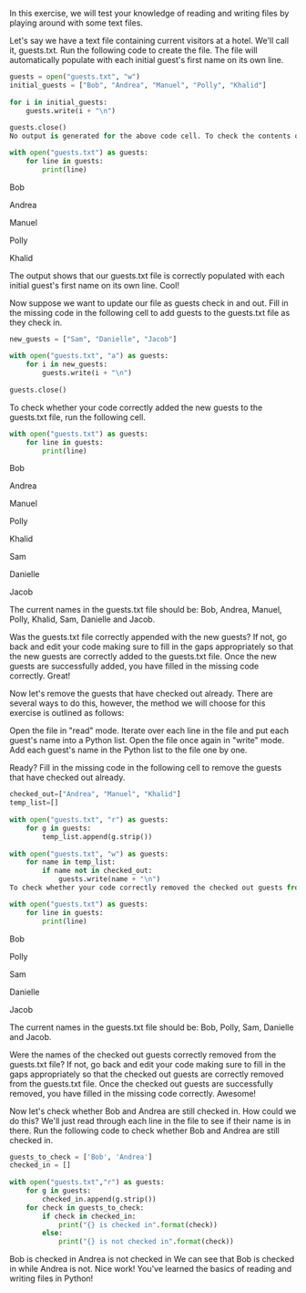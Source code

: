 In this exercise, we will test your knowledge of reading and writing files by playing around with some text files.

Let's say we have a text file containing current visitors at a hotel. We'll call it, guests.txt. Run the following code to create the file. The file will automatically populate with each initial guest's first name on its own line.
``` python
guests = open("guests.txt", "w")
initial_guests = ["Bob", "Andrea", "Manuel", "Polly", "Khalid"]
​
for i in initial_guests:
    guests.write(i + "\n")
    
guests.close()
No output is generated for the above code cell. To check the contents of the newly created guests.txt file, run the following code.

with open("guests.txt") as guests:
    for line in guests:
        print(line)
```
Bob

Andrea

Manuel

Polly

Khalid

The output shows that our guests.txt file is correctly populated with each initial guest's first name on its own line. Cool!

Now suppose we want to update our file as guests check in and out. Fill in the missing code in the following cell to add guests to the guests.txt file as they check in.

``` python
new_guests = ["Sam", "Danielle", "Jacob"]
​
with open("guests.txt", "a") as guests:
    for i in new_guests:
        guests.write(i + "\n")
​
guests.close()

```
To check whether your code correctly added the new guests to the guests.txt file, run the following cell.

``` python
with open("guests.txt") as guests:
    for line in guests:
        print(line)
```
Bob

Andrea

Manuel

Polly

Khalid

Sam

Danielle

Jacob

The current names in the guests.txt file should be: Bob, Andrea, Manuel, Polly, Khalid, Sam, Danielle and Jacob.

Was the guests.txt file correctly appended with the new guests? If not, go back and edit your code making sure to fill in the gaps appropriately so that the new guests are correctly added to the guests.txt file. Once the new guests are successfully added, you have filled in the missing code correctly. Great!

Now let's remove the guests that have checked out already. There are several ways to do this, however, the method we will choose for this exercise is outlined as follows:

Open the file in "read" mode.
Iterate over each line in the file and put each guest's name into a Python list.
Open the file once again in "write" mode.
Add each guest's name in the Python list to the file one by one.

Ready? Fill in the missing code in the following cell to remove the guests that have checked out already.
``` python
checked_out=["Andrea", "Manuel", "Khalid"]
temp_list=[]
​
with open("guests.txt", "r") as guests:
    for g in guests:
        temp_list.append(g.strip())
​
with open("guests.txt", "w") as guests:
    for name in temp_list:
        if name not in checked_out:
            guests.write(name + "\n")
To check whether your code correctly removed the checked out guests from the guests.txt file, run the following cell.

with open("guests.txt") as guests:
    for line in guests:
        print(line)
```
Bob

Polly

Sam

Danielle

Jacob

The current names in the guests.txt file should be: Bob, Polly, Sam, Danielle and Jacob.

Were the names of the checked out guests correctly removed from the guests.txt file? If not, go back and edit your code making sure to fill in the gaps appropriately so that the checked out guests are correctly removed from the guests.txt file. Once the checked out guests are successfully removed, you have filled in the missing code correctly. Awesome!

Now let's check whether Bob and Andrea are still checked in. How could we do this? We'll just read through each line in the file to see if their name is in there. Run the following code to check whether Bob and Andrea are still checked in.
``` python
guests_to_check = ['Bob', 'Andrea']
checked_in = []
​
with open("guests.txt","r") as guests:
    for g in guests:
        checked_in.append(g.strip())
    for check in guests_to_check:
        if check in checked_in:
            print("{} is checked in".format(check))
        else:
            print("{} is not checked in".format(check))
```
Bob is checked in
Andrea is not checked in
We can see that Bob is checked in while Andrea is not. Nice work! You've learned the basics of reading and writing files in Python!
